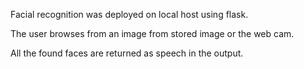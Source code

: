 Facial recognition was deployed on local host using flask.

The user browses from an image from stored image or the web cam.

All the found faces are returned as speech in the output.

